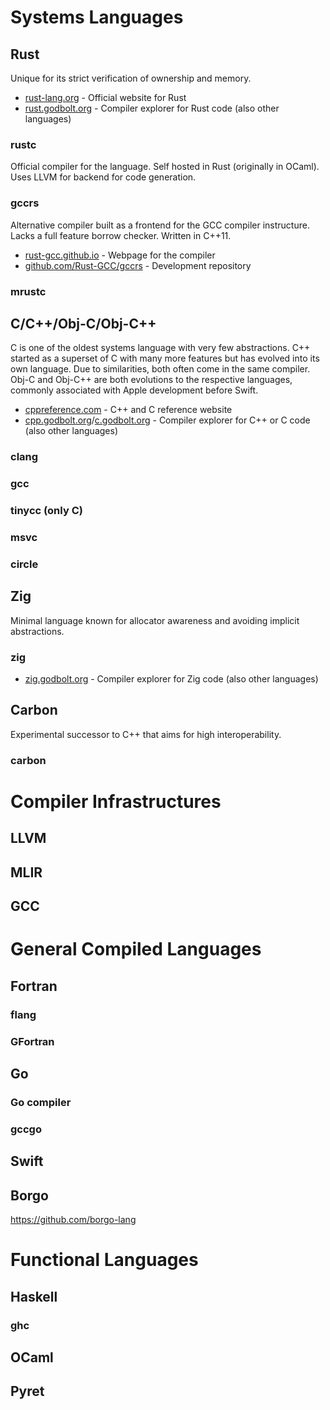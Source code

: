 # Systems Languages

## Rust
Unique for its strict verification of ownership and memory.

- [rust-lang.org](https://rust-lang.org) - Official website for Rust
- [rust.godbolt.org](https://rust.godbolt.org) - Compiler explorer for Rust code (also other languages)

### rustc
Official compiler for the language. Self hosted in Rust (originally in OCaml).
Uses LLVM for backend for code generation.

### gccrs
Alternative compiler built as a frontend for the GCC compiler instructure.
Lacks a full feature borrow checker. Written in C++11.

- [rust-gcc.github.io](https://rust-gcc.github.io) - Webpage for the compiler
- [github.com/Rust-GCC/gccrs](https://github.com/Rust-GCC/gccrs) - Development repository

### mrustc

## C/C++/Obj-C/Obj-C++
C is one of the oldest systems language with very few abstractions. C++
started as a superset of C with many more features but has evolved into its
own language. Due to similarities, both often come in the same compiler. Obj-C
and Obj-C++ are both evolutions to the respective languages, commonly associated
with Apple development before Swift.
- [cppreference.com](https://cppreference.com) - C++ and C reference website
- [cpp.godbolt.org](https://cpp.godbolt.org)/[c.godbolt.org](https://c.godbolt.org) - Compiler explorer for C++ or C code (also other languages)

### clang

### gcc

### tinycc (only C)

### msvc

### circle

## Zig
Minimal language known for allocator awareness and avoiding implicit
abstractions.
### zig
- [zig.godbolt.org](https://zig.godbolt.org) - Compiler explorer for Zig code (also other languages)

## Carbon
Experimental successor to C++ that aims for high interoperability.
### carbon

# Compiler Infrastructures
## LLVM

## MLIR

## GCC

# General Compiled Languages

## Fortran
### flang

### GFortran

## Go
### Go compiler

### gccgo

## Swift

## Borgo

https://github.com/borgo-lang

# Functional Languages
## Haskell
### ghc

## OCaml

## Pyret
